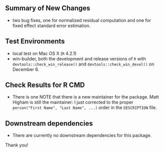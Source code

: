 ## Summary of New Changes

* two bug fixes, one for normalized residual computation and one for fixed effect standard error estimation.

## Test Environments

- local test on Mac OS X (`R` 4.2.1)
- win-builder, both the development and release versions of `R` with `devtools::check_win_release()` and `devtools::check_win_devel()` on December 6.

## Check Results for R CMD

- There is one NOTE that there is a new maintainer for the package. Matt Higham is still the maintainer: I just corrected to the proper `person("First Name", "Last Name", ...)` order in the `DESCRIPTION` file.

## Downstream dependencies

- There are currently no downstream dependencies for this package.

Thank you!


